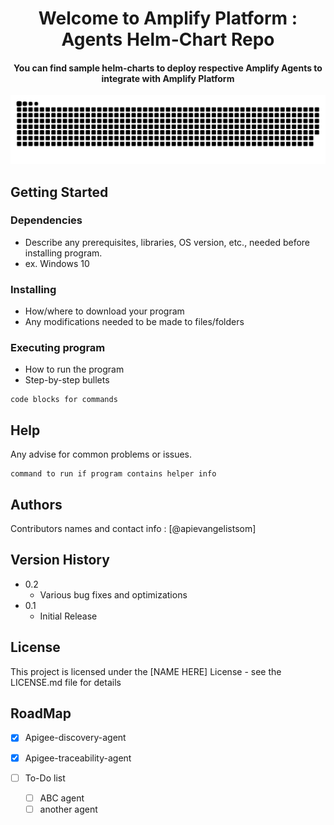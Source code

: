 <div align="center">
<h1 align="center">Welcome to Amplify Platform : Agents Helm-Chart Repo</h1>
<h4 align="center">You can find sample helm-charts to deploy respective Amplify Agents to integrate with Amplify Platform</h4>
</div>

<div align="center">
  <a href="https://www.linkedin.com/in/somdutt-sharma-76965118/">
  <img  src="./resources/grid-snake.svg"
       alt="snake" /></a>
</div>

## Getting Started

### Dependencies

* Describe any prerequisites, libraries, OS version, etc., needed before installing program.
* ex. Windows 10

### Installing

* How/where to download your program
* Any modifications needed to be made to files/folders

### Executing program

* How to run the program
* Step-by-step bullets
```
code blocks for commands
```

## Help

Any advise for common problems or issues.
```
command to run if program contains helper info
```

## Authors

Contributors names and contact info : [@apievangelistsom]

## Version History

* 0.2
    * Various bug fixes and optimizations
* 0.1
    * Initial Release

## License

This project is licensed under the [NAME HERE] License - see the LICENSE.md file for details

## RoadMap
- [x] Apigee-discovery-agent
- [x] Apigee-traceability-agent

- [ ] To-Do list
    - [ ] ABC agent
    - [ ] another agent
